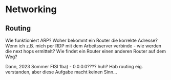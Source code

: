 # Networking

## Routing

Wie funktioniert ARP? Woher bekommt ein Router die korrekte Adresse? Wenn ich z.B. mich per RDP mit dem Arbeitsserver verbinde - wie werden die next hops ermittelt? Wie findet ein Router einen anderen Router auf dem Weg?

Dann, 2023 Sommer FISI 1ba) - 0.0.0.0???? huh? Hab routing eig. verstanden, aber diese Aufgabe macht keinen Sinn...


